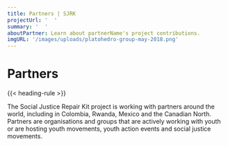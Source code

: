 ```yaml
---
title: Partners | SJRK
projectUrl: '  '
summary: '  '
aboutPartner: Learn about partnerName's project contributions.
imgURL: '/images/uploads/platohedro-group-may-2018.png'
---
```

# Partners

{{< heading-rule >}}

The Social Justice Repair Kit project is working with partners around the world, including in Colombia, Rwanda, Mexico and the Canadian North. Partners are organisations and groups that are actively working with youth or are hosting youth movements, youth action events and social justice movements.
